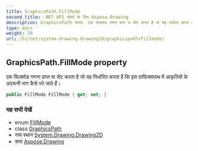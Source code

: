 ```yaml
---
title: GraphicsPath.FillMode
second_title: .NET API संदर्भ के लिए Aspose.Drawing
description: GraphicsPath संपत्त. एक फलमड गणन प्रप्त य सेट करत है ज यह नर्धरत करत है क इस ग्रफ़क्सपथ में आकृतयं के अंदरून भग कैसे भरे जते हैं
type: docs
weight: 20
url: /hi/net/system.drawing.drawing2d/graphicspath/fillmode/
---
```

## GraphicsPath.FillMode property

एक फिलमोड गणना प्राप्त या सेट करता है जो यह निर्धारित करता है कि इस ग्राफ़िक्सपाथ में आकृतियों के अंदरूनी भाग कैसे भरे जाते हैं।

```csharp
public FillMode FillMode { get; set; }
```

### यह सभी देखें

* enum [FillMode](../../fillmode/)
* class [GraphicsPath](../)
* नाम स्थान [System.Drawing.Drawing2D](../../graphicspath/)
* सभा [Aspose.Drawing](../../../)


